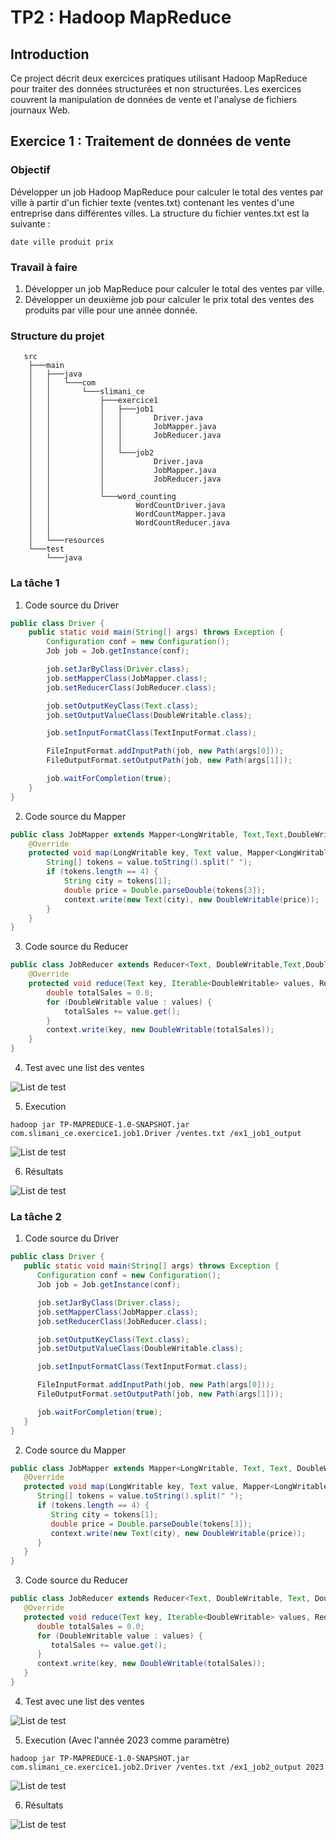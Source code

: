 # TP2 : Hadoop MapReduce

## Introduction

Ce project décrit deux exercices pratiques utilisant Hadoop MapReduce pour traiter des données structurées et non structurées. Les exercices couvrent la manipulation de données de vente et l'analyse de fichiers journaux Web.

## Exercice 1 : Traitement de données de vente

### Objectif

Développer un job Hadoop MapReduce pour calculer le total des ventes par ville à partir d'un fichier texte (ventes.txt) contenant les ventes d'une entreprise dans différentes villes. La structure du fichier ventes.txt est la suivante :

```
date ville produit prix
```

### Travail à faire

1. Développer un job MapReduce pour calculer le total des ventes par ville.
2. Développer un deuxième job pour calculer le prix total des ventes des produits par ville pour une année donnée.

### Structure du projet

```
   src
    ├───main                                                                     
    │   ├───java                                                                 
    │   │   └───com                                                              
    │   │       └───slimani_ce                                                   
    │   │           ├───exercice1                                                
    │   │           │   ├───job1                                                 
    │   │           │   │       Driver.java                                      
    │   │           │   │       JobMapper.java                                   
    │   │           │   │       JobReducer.java                                  
    │   │           │   │                                                        
    │   │           │   └───job2                                                 
    │   │           │           Driver.java                                      
    │   │           │           JobMapper.java                                   
    │   │           │           JobReducer.java                                  
    │   │           │                                                            
    │   │           └───word_counting                                            
    │   │                   WordCountDriver.java                                 
    │   │                   WordCountMapper.java                                 
    │   │                   WordCountReducer.java                                
    │   │                                                                        
    │   └───resources                                                            
    └───test                                                                     
        └───java      
```

### La tâche 1

1. Code source du Driver

```java
public class Driver {
    public static void main(String[] args) throws Exception {
        Configuration conf = new Configuration();
        Job job = Job.getInstance(conf);

        job.setJarByClass(Driver.class);
        job.setMapperClass(JobMapper.class);
        job.setReducerClass(JobReducer.class);

        job.setOutputKeyClass(Text.class);
        job.setOutputValueClass(DoubleWritable.class);

        job.setInputFormatClass(TextInputFormat.class);

        FileInputFormat.addInputPath(job, new Path(args[0]));
        FileOutputFormat.setOutputPath(job, new Path(args[1]));

        job.waitForCompletion(true);
    }
}

```

2. Code source du Mapper

```java
public class JobMapper extends Mapper<LongWritable, Text,Text,DoubleWritable> {
    @Override
    protected void map(LongWritable key, Text value, Mapper<LongWritable, Text, Text, DoubleWritable>.Context context) throws IOException, InterruptedException {
        String[] tokens = value.toString().split(" ");
        if (tokens.length == 4) {
            String city = tokens[1];
            double price = Double.parseDouble(tokens[3]);
            context.write(new Text(city), new DoubleWritable(price));
        }
    }
}
```

3. Code source du Reducer

```java
public class JobReducer extends Reducer<Text, DoubleWritable,Text,DoubleWritable> {
    @Override
    protected void reduce(Text key, Iterable<DoubleWritable> values, Reducer<Text, DoubleWritable, Text, DoubleWritable>.Context context) throws IOException, InterruptedException {
        double totalSales = 0.0;
        for (DoubleWritable value : values) {
            totalSales += value.get();
        }
        context.write(key, new DoubleWritable(totalSales));
    }
}
```

4. Test avec une list des ventes

![List de test](assets/ex1j1_1.png)

5. Execution

```
hadoop jar TP-MAPREDUCE-1.0-SNAPSHOT.jar com.slimani_ce.exercice1.job1.Driver /ventes.txt /ex1_job1_output
```

![List de test](assets/ex1j1_2.png)

6. Résultats

![List de test](assets/ex1j1_3.png)

### La tâche 2

1. Code source du Driver

```java
public class Driver {
   public static void main(String[] args) throws Exception {
      Configuration conf = new Configuration();
      Job job = Job.getInstance(conf);

      job.setJarByClass(Driver.class);
      job.setMapperClass(JobMapper.class);
      job.setReducerClass(JobReducer.class);

      job.setOutputKeyClass(Text.class);
      job.setOutputValueClass(DoubleWritable.class);

      job.setInputFormatClass(TextInputFormat.class);

      FileInputFormat.addInputPath(job, new Path(args[0]));
      FileOutputFormat.setOutputPath(job, new Path(args[1]));

      job.waitForCompletion(true);
   }
}
```

2. Code source du Mapper

```java
public class JobMapper extends Mapper<LongWritable, Text, Text, DoubleWritable> {
   @Override
   protected void map(LongWritable key, Text value, Mapper<LongWritable, Text, Text, DoubleWritable>.Context context) throws IOException, InterruptedException {
      String[] tokens = value.toString().split(" ");
      if (tokens.length == 4) {
         String city = tokens[1];
         double price = Double.parseDouble(tokens[3]);
         context.write(new Text(city), new DoubleWritable(price));
      }
   }
}
```

3. Code source du Reducer

```java
public class JobReducer extends Reducer<Text, DoubleWritable, Text, DoubleWritable> {
   @Override
   protected void reduce(Text key, Iterable<DoubleWritable> values, Reducer<Text, DoubleWritable, Text, DoubleWritable>.Context context) throws IOException, InterruptedException {
      double totalSales = 0.0;
      for (DoubleWritable value : values) {
         totalSales += value.get();
      }
      context.write(key, new DoubleWritable(totalSales));
   }
}
```

4. Test avec une list des ventes

![List de test](assets/ex1j2_1.png)

5. Execution (Avec l'année 2023 comme paramètre)

```
hadoop jar TP-MAPREDUCE-1.0-SNAPSHOT.jar com.slimani_ce.exercice1.job2.Driver /ventes.txt /ex1_job2_output 2023
```

![List de test](assets/ex1j2_2.png)

6. Résultats

![List de test](assets/ex1j2_3.png)
